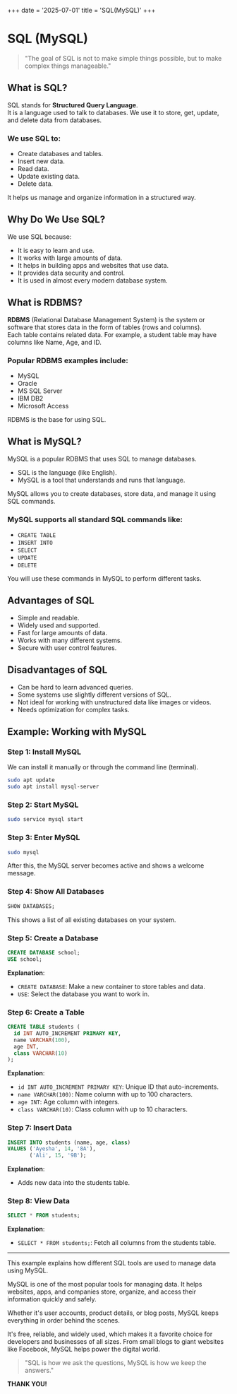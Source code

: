 
+++
date = '2025-07-01'
title = 'SQL(MySQL)'
+++


# SQL (MySQL)

> "The goal of SQL is not to make simple things possible, but to make complex things manageable."

## What is SQL?

SQL stands for **Structured Query Language**.  
It is a language used to talk to databases. We use it to store, get, update, and delete data from databases.

### We use SQL to:
- Create databases and tables.
- Insert new data.
- Read data.
- Update existing data.
- Delete data.

It helps us manage and organize information in a structured way.

## Why Do We Use SQL?

We use SQL because:
- It is easy to learn and use.
- It works with large amounts of data.
- It helps in building apps and websites that use data.
- It provides data security and control.
- It is used in almost every modern database system.

## What is RDBMS?

**RDBMS** (Relational Database Management System) is the system or software that stores data in the form of tables (rows and columns).  
Each table contains related data. For example, a student table may have columns like Name, Age, and ID.

### Popular RDBMS examples include:
- MySQL
- Oracle
- MS SQL Server
- IBM DB2
- Microsoft Access

RDBMS is the base for using SQL.

## What is MySQL?

MySQL is a popular RDBMS that uses SQL to manage databases.
- SQL is the language (like English).
- MySQL is a tool that understands and runs that language.

MySQL allows you to create databases, store data, and manage it using SQL commands.

### MySQL supports all standard SQL commands like:
- `CREATE TABLE`
- `INSERT INTO`
- `SELECT`
- `UPDATE`
- `DELETE`

You will use these commands in MySQL to perform different tasks.

## Advantages of SQL

- Simple and readable.
- Widely used and supported.
- Fast for large amounts of data.
- Works with many different systems.
- Secure with user control features.

## Disadvantages of SQL

- Can be hard to learn advanced queries.
- Some systems use slightly different versions of SQL.
- Not ideal for working with unstructured data like images or videos.
- Needs optimization for complex tasks.

## Example: Working with MySQL

### Step 1: Install MySQL

We can install it manually or through the command line (terminal).

```bash
sudo apt update
sudo apt install mysql-server
```

### Step 2: Start MySQL

```bash
sudo service mysql start
```

### Step 3: Enter MySQL

```bash
sudo mysql
```

After this, the MySQL server becomes active and shows a welcome message.

### Step 4: Show All Databases

```sql
SHOW DATABASES;
```

This shows a list of all existing databases on your system.

### Step 5: Create a Database

```sql
CREATE DATABASE school;
USE school;
```

**Explanation**:
- `CREATE DATABASE`: Make a new container to store tables and data.
- `USE`: Select the database you want to work in.

### Step 6: Create a Table

```sql
CREATE TABLE students (
  id INT AUTO_INCREMENT PRIMARY KEY,
  name VARCHAR(100),
  age INT,
  class VARCHAR(10)
);
```

**Explanation**:
- `id INT AUTO_INCREMENT PRIMARY KEY`: Unique ID that auto-increments.
- `name VARCHAR(100)`: Name column with up to 100 characters.
- `age INT`: Age column with integers.
- `class VARCHAR(10)`: Class column with up to 10 characters.

### Step 7: Insert Data

```sql
INSERT INTO students (name, age, class)
VALUES ('Ayesha', 14, '8A'),
       ('Ali', 15, '9B');
```

**Explanation**:
- Adds new data into the students table.

### Step 8: View Data

```sql
SELECT * FROM students;
```

**Explanation**:
- `SELECT * FROM students;`: Fetch all columns from the students table.

---

This example explains how different SQL tools are used to manage data using MySQL.

MySQL is one of the most popular tools for managing data. It helps websites, apps, and companies store, organize, and access their information quickly and safely.

Whether it's user accounts, product details, or blog posts, MySQL keeps everything in order behind the scenes.

It's free, reliable, and widely used, which makes it a favorite choice for developers and businesses of all sizes. From small blogs to giant websites like Facebook, MySQL helps power the digital world.

> "SQL is how we ask the questions, MySQL is how we keep the answers."

**THANK YOU!**
